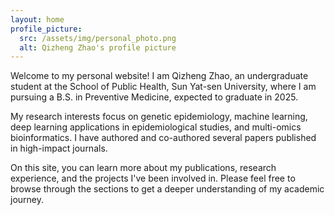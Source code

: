 ```yaml
---
layout: home
profile_picture:
  src: /assets/img/personal_photo.png
  alt: Qizheng Zhao's profile picture
---
```


<p>
  Welcome to my personal website! I am Qizheng Zhao, an undergraduate student at the School of Public Health, Sun Yat-sen University, where I am pursuing a B.S. in Preventive Medicine, expected to graduate in 2025.
</p>

<p>
  My research interests focus on genetic epidemiology, machine learning, deep learning applications in epidemiological studies, and multi-omics bioinformatics. I have authored and co-authored several papers published in high-impact journals.
</p>

<p>
  On this site, you can learn more about my publications, research experience, and the projects I've been involved in. Please feel free to browse through the sections to get a deeper understanding of my academic journey.
</p>
